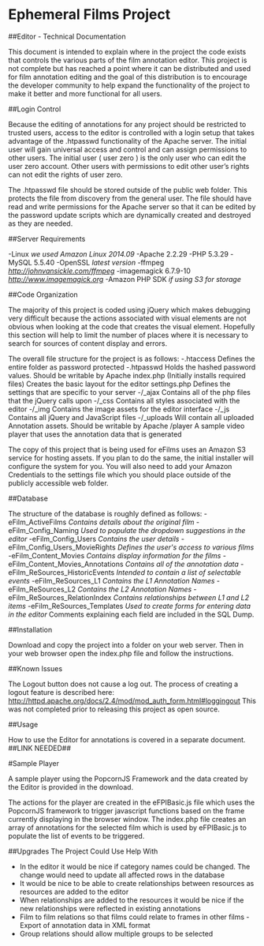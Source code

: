 # Ephemeral Films Project

##Editor - Technical Documentation

This document is intended to explain where in the project the code exists that controls the various parts of the film annotation editor. This project is not complete but has reached a point where it can be distributed and used for film annotation editing and the goal of this distribution is to encourage the developer community to help expand the functionality of the project to make it better and more functional for all users.

##Login Control

Because the editing of annotations for any project should be restricted to trusted users, access to the editor is controlled with a login setup that takes advantage of the .htpasswd functionality of the Apache server. The initial user will gain universal access and control and can assign permissions to other users. The initial user ( user zero ) is the only user who can edit the user zero account. Other users with permissions to edit other user’s rights can not edit the rights of user zero.

The .htpasswd file should be stored outside of the public web folder. This protects the file from discovery from the general user. The file should have read and write permissions for the Apache server so that it can be edited by the password update scripts which are dynamically created and destroyed as they are needed.

##Server Requirements

-Linux *we used Amazon Linux 2014.09*
-Apache 2.2.29
-PHP 5.3.29
-MySQL 5.5.40
-OpenSSL *latest version*
-ffmpeg *http://johnvansickle.com/ffmpeg*
-imagemagick 6.7.9-10 *http://www.imagemagick.org*
-Amazon PHP SDK *if using S3 for storage*

##Code Organization

The majority of this project is coded using jQuery which makes debugging very difficult because the actions associated with visual elements are not obvious when looking at the code that creates the visual element. Hopefully this section will help to limit the number of places where it is necessary to search for sources of content display and errors.

The overall file structure for the project is as follows:
-.htaccess Defines the entire folder as password protected
-.htpasswd Holds the hashed password values. Should be writable by Apache index.php (Initially installs required files) Creates the basic layout for the editor settings.php Defines the settings that are specific to your server
-/_ajax Contains all of the php files that the jQuery calls upon
-/_css Contains all styles associated with the editor
-/_img Contains the image assets for the editor interface
-/_js Contains all jQuery and JavaScript files
-/_uploads Will contain all uploaded Annotation assets. Should be writable by Apache /player A sample video player that uses the annotation data that is generated 

The copy of this project that is being used for eFilms uses an Amazon S3 service for hosting assets. If you plan to do the same, the initial installer will configure the system for you. You will also need to add your Amazon Credentials to the settings file which you should place outside of the publicly accessible web folder.

##Database

The structure of the database is roughly defined as follows:
-eFilm_ActiveFilms *Contains details about the original film*
-eFilm_Config_Naming *Used to populate the dropdown suggestions in the editor*
-eFilm_Config_Users *Contains the user details*
-eFilm_Config_Users_MovieRights *Defines the user's access to various films*
-eFilm_Content_Movies *Contains display information for the films*
-eFilm_Content_Movies_Annotations *Contains all of the annotation data*
-eFilm_ReSources_HistoricEvents *Intended to contain a list of selectable events*
-eFilm_ReSources_L1 *Contains the L1 Annotation Names*
-eFilm_ReSources_L2 *Contains the L2 Annotation Names*
-eFilm_ReSources_RelationIndex *Contains relationships between L1 and L2 items*
-eFilm_ReSources_Templates *Used to create forms for entering data in the editor*
Comments explaining each field are included in the SQL Dump.

##Installation

Download and copy the project into a folder on your web server. Then in your web browser open the index.php file and follow the instructions.

##Known Issues

The Logout button does not cause a log out. The process of creating a logout feature is described here: http://httpd.apache.org/docs/2.4/mod/mod_auth_form.html#loggingout This was not completed prior to releasing this project as open source.

##Usage

How to use the Editor for annotations is covered in a separate document. ##LINK NEEDED##

#Sample Player

A sample player using the PopcornJS Framework and the data created by the Editor is provided in the download.

The actions for the player are created in the eFPIBasic.js file which uses the PopcornJS framework to trigger javascript functions based on the frame currently displaying in the browser window. The index.php file creates an array of annotations for the selected film which is used by eFPIBasic.js to populate the list of events to be triggered.

##Upgrades The Project Could Use Help With
- In the editor it would be nice if category names could be changed. The change would need to update all affected rows in the database
- It would be nice to be able to create relationships between resources as resources are added to the editor
- When relationships are added to the resources it would be nice if the new relationships were reflected in existing annotations
- Film to film relations so that films could relate to frames in other films - Export of annotation data in XML format
- Group relations should allow multiple groups to be selected
